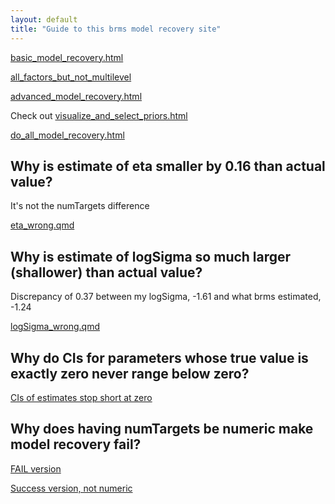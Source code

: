 ```yaml
---
layout: default
title: "Guide to this brms model recovery site"
---
```


[basic_model_recovery.html](docs/basic_model_recovery.html)

[all_factors_but_not_multilevel](all_factors_but_not_multilevel.html)

[advanced_model_recovery.html](advanced_model_recovery.html)

Check out [visualize_and_select_priors.html](visualize_and_select_priors.html)

[do_all_model_recovery.html](../do_all_model_recovery.html)

## Why is estimate of eta smaller by 0.16 than actual value?

It's not the numTargets difference

[eta_wrong.qmd](eta_wrong_minimal_example/eta_wrong.html)


## Why is estimate of logSigma so much larger (shallower) than actual value?

Discrepancy of 0.37 between my logSigma, -1.61 and what brms estimated, -1.24

[logSigma_wrong.qmd](logSigma_wrong_minimal_example/logSigma_wrong.html)

## Why do CIs for parameters whose true value is exactly zero never range below zero?

[CIs of estimates stop short at zero](why_do_CIs_not_range_below_zero/CIs_not_below_zero_advanced_model_recovery.html)


## Why does having numTargets be numeric make model recovery fail?

[FAIL version](break_brms_with_numeric_regressor/numTargets_recovery_FAIL_because_numeric.html)

[Success version, not numeric](break_brms_with_numeric_regressor/numTargets_recovery_SUCCEED_because_not_numeric.html)
